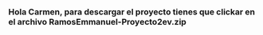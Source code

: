 ### Hola Carmen, para descargar el proyecto tienes que clickar en el archivo RamosEmmanuel-Proyecto2ev.zip
